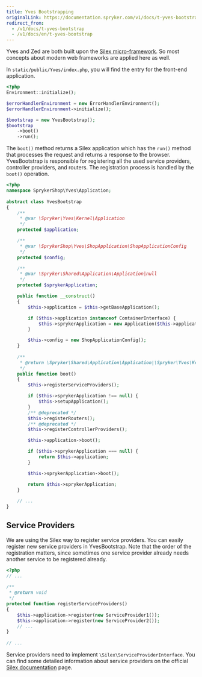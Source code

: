 ```yaml
---
title: Yves Bootstrapping
originalLink: https://documentation.spryker.com/v1/docs/t-yves-bootstrap
redirect_from:
  - /v1/docs/t-yves-bootstrap
  - /v1/docs/en/t-yves-bootstrap
---
```


<!--used to be: http://spryker.github.io/tutorials/yves/yves-bootstrapping/-->
Yves and Zed are both built upon the [Silex micro-framework](https://silex.symfony.com/doc/2.0/). So most concepts about modern web frameworks are applied here as well.

In `static/public/Yves/index.php`, you will find the entry for the front-end application.

```php
<?php
Environment::initialize();

$errorHandlerEnvironment = new ErrorHandlerEnvironment();
$errorHandlerEnvironment->initialize();

$bootstrap = new YvesBootstrap();
$bootstrap
    ->boot()
    ->run();
```

The `boot()` method returns a Silex application which has the `run()` method that processes the request and returns a response to the browser. YvesBootstrap is responsible for registering all the used service providers, controller providers, and routers. The registration process is handled by the `boot()` operation.

```php
<?php
namespace SprykerShop\Yves\Application;
 
abstract class YvesBootstrap
{
    /**
     * @var \Spryker\Yves\Kernel\Application
     */
    protected $application;

    /**
     * @var \SprykerShop\Yves\ShopApplication\ShopApplicationConfig
     */
    protected $config;

    /**
     * @var \Spryker\Shared\Application\Application|null
     */
    protected $sprykerApplication;

    public function __construct()
    {
        $this->application = $this->getBaseApplication();

        if ($this->application instanceof ContainerInterface) {
            $this->sprykerApplication = new Application($this->application);
        }

        $this->config = new ShopApplicationConfig();
    }
 
    /**
     * @return \Spryker\Shared\Application\Application|\Spryker\Yves\Kernel\Application
     */
    public function boot()
    {
        $this->registerServiceProviders();

        if ($this->sprykerApplication !== null) {
            $this->setupApplication();
        }
        /** @deprecated */
        $this->registerRouters();
        /** @deprecated */
        $this->registerControllerProviders();

        $this->application->boot();

        if ($this->sprykerApplication === null) {
            return $this->application;
        }

        $this->sprykerApplication->boot();

        return $this->sprykerApplication;
    }
 
    // ...
}
```

## Service Providers
We are using the Silex way to register service providers. You can easily register new service providers in YvesBootstrap. Note that the order of the registration matters, since sometimes one service provider already needs another service to be registered already.

```php
<?php
// ...
 
/**
 * @return void
 */
protected function registerServiceProviders()
{
    $this->application->register(new ServiceProvider1());
    $this->application->register(new ServiceProvider2());
    // ...
}
 
// ...
```

Service providers need to implement `\Silex\ServiceProviderInterface`. You can find some detailed information about service providers on the official [Silex documentation](https://silex.symfony.com/doc/2.0/providers.html) page.
